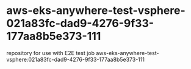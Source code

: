 # aws-eks-anywhere-test-vsphere-021a83fc-dad9-4276-9f33-177aa8b5e373-111
repository for use with E2E test job aws-eks-anywhere-test-vsphere:021a83fc-dad9-4276-9f33-177aa8b5e373-111
